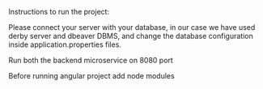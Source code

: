 Instructions to run the project:

Please connect your server with your database, in our case we have used derby server and dbeaver DBMS, and change the database configuration inside application.properties files.

Run both the backend microservice on 8080 port

Before running angular project add node modules 
